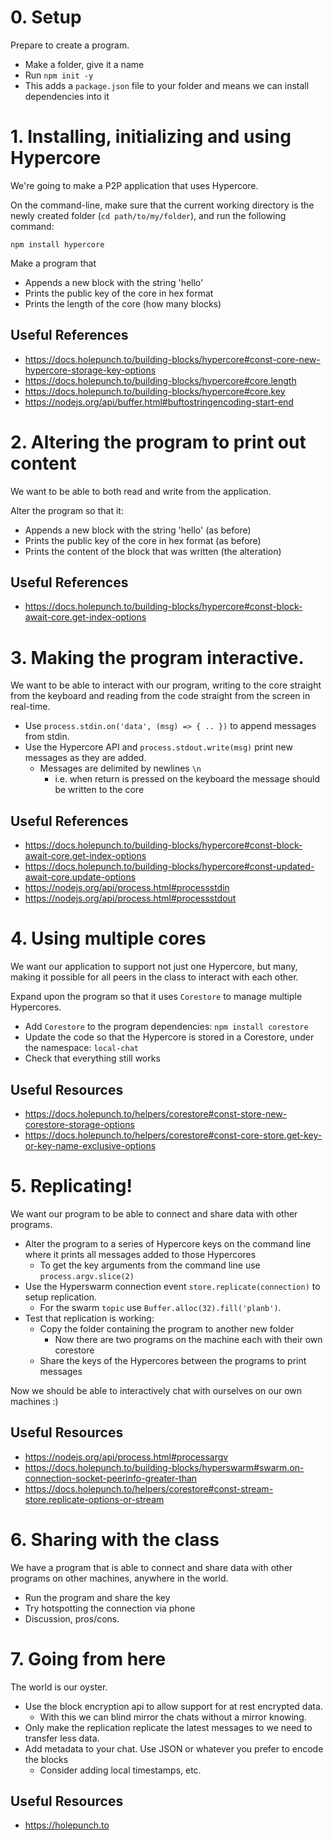 # 0. Setup

Prepare to create a program.

* Make a folder, give it a name
* Run `npm init -y`
* This adds a `package.json` file to your folder and means we can install dependencies into it

# 1. Installing, initializing and using Hypercore

We're going to make a P2P application that uses Hypercore. 

On the command-line, make sure that the current working directory is the newly created folder (`cd path/to/my/folder`), and run the following command:

```
npm install hypercore
```

Make a program that 

* Appends a new block with the string 'hello'
* Prints the public key of the core in hex format
* Prints the length of the core (how many blocks)

## Useful References

* https://docs.holepunch.to/building-blocks/hypercore#const-core-new-hypercore-storage-key-options
* https://docs.holepunch.to/building-blocks/hypercore#core.length
* https://docs.holepunch.to/building-blocks/hypercore#core.key
* https://nodejs.org/api/buffer.html#buftostringencoding-start-end

# 2. Altering the program to print out content

We want to be able to both read and write from the application. 

Alter the program so that it:

* Appends a new block with the string 'hello' (as before)
* Prints the public key of the core in hex format (as before)
* Prints the content of the block that was written (the alteration)

## Useful References

* https://docs.holepunch.to/building-blocks/hypercore#const-block-await-core.get-index-options


# 3. Making the program interactive.

We want to be able to interact with our program, writing to the core straight from the keyboard
and reading from the code straight from the screen in real-time.

* Use `process.stdin.on('data', (msg) => { .. })` to append messages from stdin.
* Use the Hypercore API and `process.stdout.write(msg)` print new messages as they are added.
  * Messages are delimited by newlines `\n`
    * i.e. when return is pressed on the keyboard the message should be written to the core

## Useful References

* https://docs.holepunch.to/building-blocks/hypercore#const-block-await-core.get-index-options
* https://docs.holepunch.to/building-blocks/hypercore#const-updated-await-core.update-options
* https://nodejs.org/api/process.html#processstdin
* https://nodejs.org/api/process.html#processstdout

# 4. Using multiple cores

We want our application to support not just one Hypercore, but many, making it possible for all peers in the class to interact with each other. 

Expand upon the program so that it uses `Corestore` to manage multiple Hypercores.

* Add `Corestore` to the program dependencies: `npm install corestore`
* Update the code so that the Hypercore is stored in a Corestore, under the namespace: `local-chat`
* Check that everything still works

## Useful Resources

* https://docs.holepunch.to/helpers/corestore#const-store-new-corestore-storage-options
* https://docs.holepunch.to/helpers/corestore#const-core-store.get-key-or-key-name-exclusive-options

# 5. Replicating!

We want our program to be able to connect and share data with other programs.

* Alter the program to a series of Hypercore keys on the command line where it prints all messages added to those Hypercores
  * To get the key arguments from the command line use `process.argv.slice(2)`
* Use the Hyperswarm connection event `store.replicate(connection)` to setup replication.
  * For the swarm `topic` use `Buffer.alloc(32).fill('planb')`.
* Test that replication is working:
  * Copy the folder containing the program to another new folder
    * Now there are two programs on the machine each with their own corestore
  * Share the keys of the Hypercores between the programs to print messages

Now we should be able to interactively chat with ourselves on our own machines :)

## Useful Resources

* https://nodejs.org/api/process.html#processargv
* https://docs.holepunch.to/building-blocks/hyperswarm#swarm.on-connection-socket-peerinfo-greater-than
* https://docs.holepunch.to/helpers/corestore#const-stream-store.replicate-options-or-stream

# 6. Sharing with the class

We have a program that is able to connect and share data with other programs on other machines,
anywhere in the world.

* Run the program and share the key
* Try hotspotting the connection via phone 
* Discussion, pros/cons. 

# 7. Going from here

The world is our oyster.

* Use the block encryption api to allow support for at rest encrypted data.
  * With this we can blind mirror the chats without a mirror knowing.
* Only make the replication replicate the latest messages to we need to transfer less data.
* Add metadata to your chat. Use JSON or whatever you prefer to encode the blocks
   * Consider adding local timestamps, etc.

## Useful Resources

* https://holepunch.to